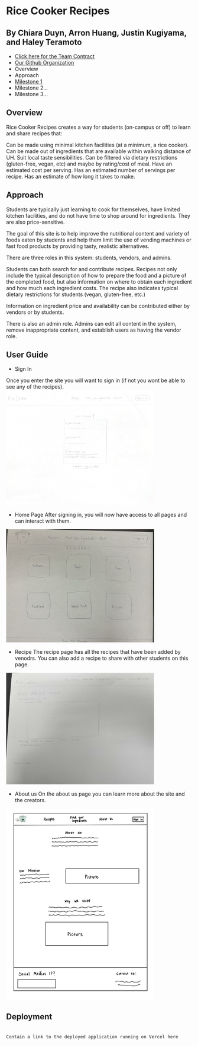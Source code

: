 # Rice Cooker Recipes


## By Chiara Duyn, Arron Huang, Justin Kugiyama, and Haley Teramoto

* [Click here for the Team Contract](https://docs.google.com/document/d/1WzSJwWgbBw9D-oFeqAf3v3gOBFX2q6jsq-F7SLYJRkA/edit?usp=sharing)
* [Our Github Organization](https://github.com/rice-cooker-recipes/rice-cooker-recipes.github.io.git)
* Overview
* Approach
* [Milestone 1](https://github.com/orgs/rice-cooker-recipes/projects/3)
* Milestone 2...
* Milestone 3...
  
## Overview
Rice Cooker Recipes creates a way for students (on-campus or off) to learn and share recipes that:

Can be made using minimal kitchen facilities (at a minimum, a rice cooker).
Can be made out of ingredients that are available within walking distance of UH.
Suit local taste sensibilities.
Can be filtered via dietary restrictions (gluten-free, vegan, etc) and maybe by rating/cost of meal.
Have an estimated cost per serving.
Has an estimated number of servings per recipe.
Has an estimate of how long it takes to make.

## Approach
Students are typically just learning to cook for themselves, have limited kitchen facilities, and do not have time to shop around for ingredients. They are also price-sensitive.

The goal of this site is to help improve the nutritional content and variety of foods eaten by students and help them limit the use of vending machines or fast food products by providing tasty, realistic alternatives.

There are three roles in this system: students, vendors, and admins.

Students can both search for and contribute recipes. Recipes not only include the typical description of how to prepare the food and a picture of the completed food, but also information on where to obtain each ingredient and how much each ingredient costs. The recipe also indicates typical dietary restrictions for students (vegan, gluten-free, etc.)

Information on ingredient price and availability can be contributed either by vendors or by students.

There is also an admin role. Admins can edit all content in the system, remove inappropriate content, and establish users as having the vendor role.

## User Guide

* Sign In
                                                                                                                                                                                        
Once you enter the site you will want to sign in (if not you wont be able to see any of the recipes).
<img width="400px" class="rounded float-start pe-4" src="/img/Login.img">

* Home Page
                                                                                                                                                                                  After signing in, you will now have access to all pages and can interact with them. 
<img width="400px" class="rounded float-start pe-4" src="/img/Vendors.img">

* Recipe
                                                                                                                                                                                    The recipe page has all the recipes that have been added by venodrs. You can also add a recipe to share with other students on this page. 
<img width="400px" class="rounded float-start pe-4" src="/img/Recipe.img">

* About us
                                                                                                                                                                                    On the about us page you can learn more about the site and the creators. 
<img width="400px" class="rounded float-start pe-4" src="/img/Aboutus.img">

## Deployment
                                                                                                                                                                                    Contain a link to the deployed application running on Vercel here 
